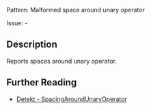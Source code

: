 Pattern: Malformed space around unary operator

Issue: -

## Description

Reports spaces around unary operator.

## Further Reading

* [Detekt - SpacingAroundUnaryOperator](https://detekt.dev/docs/rules/formatting/#spacingaroundunaryoperator)